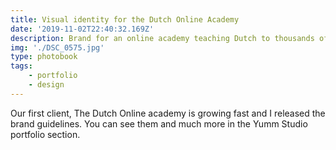 ```yaml
---
title: Visual identity for the Dutch Online Academy
date: '2019-11-02T22:40:32.169Z'
description: Brand for an online academy teaching Dutch to thousands of students all over the world.
img: './DSC_0575.jpg'
type: photobook
tags:
    - portfolio
    - design
---
```


Our first client, The Dutch Online academy is growing fast and I released the brand guidelines. You can see them and much more in the Yumm Studio portfolio section.
